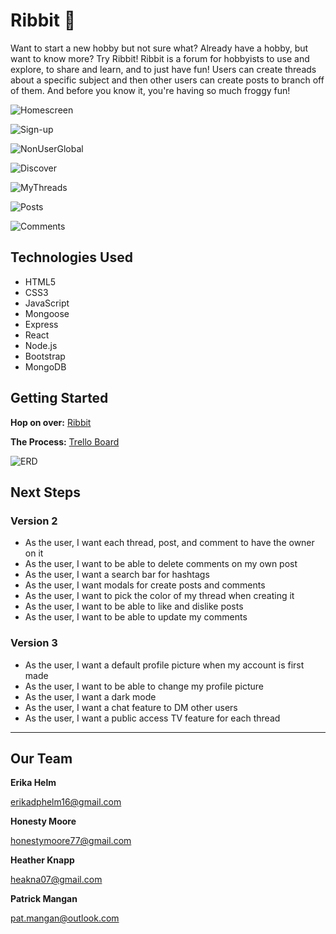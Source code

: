 # Ribbit 🐸
Want to start a new hobby but not sure what? Already have a hobby, but want to know more? Try Ribbit!
Ribbit is a forum for hobbyists to use and explore, to share and learn, and to just have fun!
Users can create threads about a specific subject and then other users can create posts to branch off of them. 
And before you know it, you're having so much froggy fun!

![Homescreen](./Images/Homescreen.png)

![Sign-up](./Images/SignUp.png)

![NonUserGlobal](./Images/NonUserGlobal.png)

![Discover](./Images/UserGlobal.png)

![MyThreads](./Images/MyThreads.png)

![Posts](./Images/Post.png)

![Comments](./Images/Comments.png)

## Technologies Used

- HTML5
- CSS3
- JavaScript
- Mongoose
- Express
- React
- Node.js
- Bootstrap
- MongoDB

## Getting Started

**Hop on over:** [Ribbit](https://npm-install-andand-npm-run-build-mnbj.onrender.com)

**The Process:** [Trello Board](https://trello.com/b/7G87qAfX/ribbit)

![ERD](./Images/Ribbit%20ERD.png)

## Next Steps

### Version 2
- As the user, I want each thread, post, and comment to have the owner on it
- As the user, I want to be able to delete comments on my own post
- As the user, I want a search bar for hashtags
- As the user, I want modals for create posts and comments
- As the user, I want to pick the color of my thread when creating it
- As the user, I want to be able to like and dislike posts
- As the user, I want to be able to update my comments

### Version 3
- As the user, I want a default profile picture when my account is first made
- As the user, I want to be able to change my profile picture
- As the user, I want a dark mode
- As the user, I want a chat feature to DM other users
- As the user, I want a public access TV feature for each thread

---

## Our Team

**Erika Helm**

erikadphelm16@gmail.com

**Honesty Moore**

honestymoore77@gmail.com

**Heather Knapp**

heakna07@gmail.com

**Patrick Mangan**

pat.mangan@outlook.com